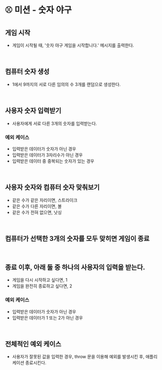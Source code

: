 # ⚾️ 미션 - 숫자 야구

## 게임 시작 
- 게임이 시작될 때, '숫자 야구 게임을 시작합니다.' 메시지를 출력한다.

<br/>

## 컴퓨터 숫자 생성
- 1에서 9까지의 서로 다른 임의의 수 3개를 랜덤으로 생성한다.

<br/>

## 사용자 숫자 입력받기
- 사용자에게 서로 다른 3개의 숫자를 입력받는다.

### 예외 케이스
- 입력받은 데이터가 숫자가 아닌 경우
- 입력받은 데이터가 3자리수가 아닌 경우
- 입력받은 데이터 중 중복되는 숫자가 있는 경우

<br/>

## 사용자 숫자와 컴퓨터 숫자 맞춰보기
- 같은 수가 같은 자리이면, 스트라이크
- 같은 수가 다른 자리이면, 볼
- 같은 수가 전혀 없으면, 낫싱

<br/>

## 컴퓨터가 선택한 3개의 숫자를 모두 맞히면 게임이 종료

<br/>

## 종료 이후, 아래 둘 중 하나의 사용자의 입력을 받는다.
- 게임을 다시 시작하고 싶다면, 1
- 게임을 완전히 종료하고 싶다면, 2

### 예외 케이스
- 입력받은 데이터가 숫자가 아닌 경우
- 입력받은 데이터가 1 또는 2가 아닌 경우

<br/>

## 전체적인 예외 케이스
- 사용자가 잘못된 값을 입력한 경우, throw 문을 이용해 예외를 발생시킨 후, 애플리케이션 종료시킨다.

